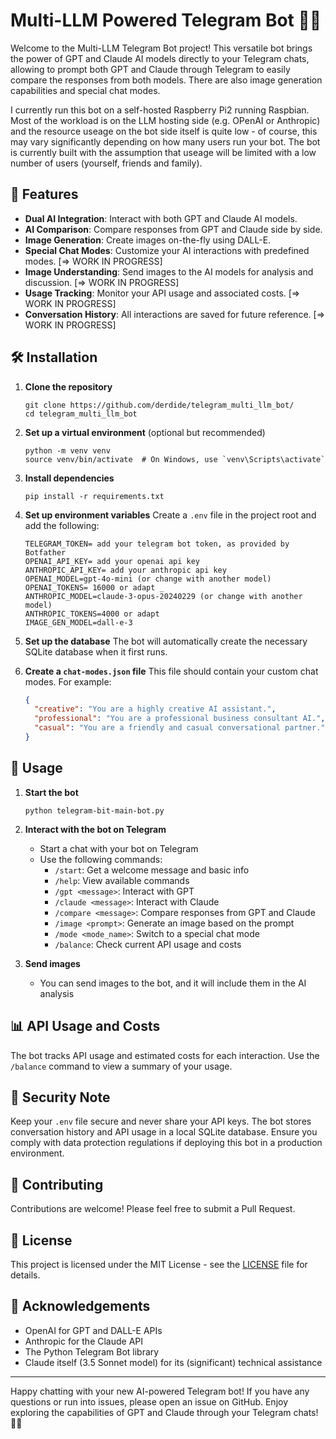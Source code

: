 # Multi-LLM Powered Telegram Bot 🤖🚀

Welcome to the Multi-LLM Telegram Bot project! This versatile bot brings the power of GPT and Claude AI models directly to your Telegram chats, allowing to prompt both GPT and Claude through Telegram to easily compare the responses from both models. There are also  image generation capabilities and special chat modes. 

I currently run this bot on a self-hosted Raspberry Pi2 running Raspbian. Most of the workload is on the LLM hosting side (e.g. OPenAI or Anthropic) and the resource useage on the bot side itself is quite low - of course, this may vary significantly depending on how many users run your bot. The bot is currently built with the assumption that useage will be limited with a low number of users (yourself, friends and family). 

## 🌟 Features

- **Dual AI Integration**: Interact with both GPT and Claude AI models.
- **AI Comparison**: Compare responses from GPT and Claude side by side.
- **Image Generation**: Create images on-the-fly using DALL-E.
- **Special Chat Modes**: Customize your AI interactions with predefined modes. [=> WORK IN PROGRESS]
- **Image Understanding**: Send images to the AI models for analysis and discussion. [=> WORK IN PROGRESS]
- **Usage Tracking**: Monitor your API usage and associated costs. [=> WORK IN PROGRESS]
- **Conversation History**: All interactions are saved for future reference. [=> WORK IN PROGRESS]

## 🛠️ Installation

1. **Clone the repository**
   ```
   git clone https://github.com/derdide/telegram_multi_llm_bot/
   cd telegram_multi_llm_bot
   ```

2. **Set up a virtual environment** (optional but recommended)
   ```
   python -m venv venv
   source venv/bin/activate  # On Windows, use `venv\Scripts\activate`
   ```

3. **Install dependencies**
   ```
   pip install -r requirements.txt
   ```

4. **Set up environment variables**
   Create a `.env` file in the project root and add the following:
   ```
   TELEGRAM_TOKEN= add your telegram bot token, as provided by Botfather
   OPENAI_API_KEY= add your openai api key
   ANTHROPIC_API_KEY= add your anthropic api key
   OPENAI_MODEL=gpt-4o-mini (or change with another model)
   OPENAI_TOKENS= 16000 or adapt _
   ANTHROPIC_MODEL=claude-3-opus-20240229 (or change with another model)
   ANTHROPIC_TOKENS=4000 or adapt
   IMAGE_GEN_MODEL=dall-e-3
   ```

5. **Set up the database**
   The bot will automatically create the necessary SQLite database when it first runs.

6. **Create a `chat-modes.json` file**
   This file should contain your custom chat modes. For example:
   ```json
   {
     "creative": "You are a highly creative AI assistant.",
     "professional": "You are a professional business consultant AI.",
     "casual": "You are a friendly and casual conversational partner."
   }
   ```

## 🚀 Usage

1. **Start the bot**
   ```
   python telegram-bit-main-bot.py
   ```

2. **Interact with the bot on Telegram**
   - Start a chat with your bot on Telegram
   - Use the following commands:
     - `/start`: Get a welcome message and basic info
     - `/help`: View available commands
     - `/gpt <message>`: Interact with GPT
     - `/claude <message>`: Interact with Claude
     - `/compare <message>`: Compare responses from GPT and Claude
     - `/image <prompt>`: Generate an image based on the prompt
     - `/mode <mode_name>`: Switch to a special chat mode
     - `/balance`: Check current API usage and costs

3. **Send images**
   - You can send images to the bot, and it will include them in the AI analysis

## 📊 API Usage and Costs

The bot tracks API usage and estimated costs for each interaction. Use the `/balance` command to view a summary of your usage.

## 🔐 Security Note

Keep your `.env` file secure and never share your API keys. The bot stores conversation history and API usage in a local SQLite database. Ensure you comply with data protection regulations if deploying this bot in a production environment.

## 🤝 Contributing

Contributions are welcome! Please feel free to submit a Pull Request.

## 📄 License

This project is licensed under the MIT License - see the [LICENSE](LICENSE) file for details.

## 🙏 Acknowledgements

- OpenAI for GPT and DALL-E APIs
- Anthropic for the Claude API
- The Python Telegram Bot library
- Claude itself (3.5 Sonnet model) for its (significant) technical assistance   

---

Happy chatting with your new AI-powered Telegram bot! If you have any questions or run into issues, please open an issue on GitHub. Enjoy exploring the capabilities of GPT and Claude through your Telegram chats! 🎉🤖
